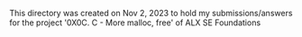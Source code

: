 This directory was created on Nov 2, 2023 to hold my submissions/answers for the
project '0X0C. C - More malloc, free' of ALX SE Foundations

